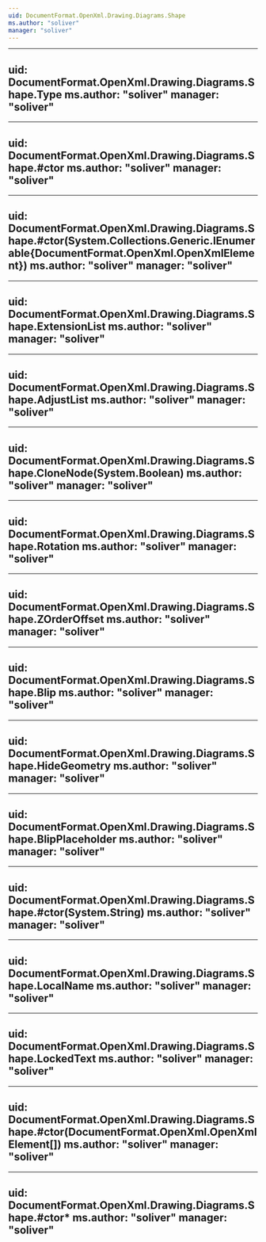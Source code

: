 ```yaml
---
uid: DocumentFormat.OpenXml.Drawing.Diagrams.Shape
ms.author: "soliver"
manager: "soliver"
---
```


---
uid: DocumentFormat.OpenXml.Drawing.Diagrams.Shape.Type
ms.author: "soliver"
manager: "soliver"
---

---
uid: DocumentFormat.OpenXml.Drawing.Diagrams.Shape.#ctor
ms.author: "soliver"
manager: "soliver"
---

---
uid: DocumentFormat.OpenXml.Drawing.Diagrams.Shape.#ctor(System.Collections.Generic.IEnumerable{DocumentFormat.OpenXml.OpenXmlElement})
ms.author: "soliver"
manager: "soliver"
---

---
uid: DocumentFormat.OpenXml.Drawing.Diagrams.Shape.ExtensionList
ms.author: "soliver"
manager: "soliver"
---

---
uid: DocumentFormat.OpenXml.Drawing.Diagrams.Shape.AdjustList
ms.author: "soliver"
manager: "soliver"
---

---
uid: DocumentFormat.OpenXml.Drawing.Diagrams.Shape.CloneNode(System.Boolean)
ms.author: "soliver"
manager: "soliver"
---

---
uid: DocumentFormat.OpenXml.Drawing.Diagrams.Shape.Rotation
ms.author: "soliver"
manager: "soliver"
---

---
uid: DocumentFormat.OpenXml.Drawing.Diagrams.Shape.ZOrderOffset
ms.author: "soliver"
manager: "soliver"
---

---
uid: DocumentFormat.OpenXml.Drawing.Diagrams.Shape.Blip
ms.author: "soliver"
manager: "soliver"
---

---
uid: DocumentFormat.OpenXml.Drawing.Diagrams.Shape.HideGeometry
ms.author: "soliver"
manager: "soliver"
---

---
uid: DocumentFormat.OpenXml.Drawing.Diagrams.Shape.BlipPlaceholder
ms.author: "soliver"
manager: "soliver"
---

---
uid: DocumentFormat.OpenXml.Drawing.Diagrams.Shape.#ctor(System.String)
ms.author: "soliver"
manager: "soliver"
---

---
uid: DocumentFormat.OpenXml.Drawing.Diagrams.Shape.LocalName
ms.author: "soliver"
manager: "soliver"
---

---
uid: DocumentFormat.OpenXml.Drawing.Diagrams.Shape.LockedText
ms.author: "soliver"
manager: "soliver"
---

---
uid: DocumentFormat.OpenXml.Drawing.Diagrams.Shape.#ctor(DocumentFormat.OpenXml.OpenXmlElement[])
ms.author: "soliver"
manager: "soliver"
---

---
uid: DocumentFormat.OpenXml.Drawing.Diagrams.Shape.#ctor*
ms.author: "soliver"
manager: "soliver"
---
